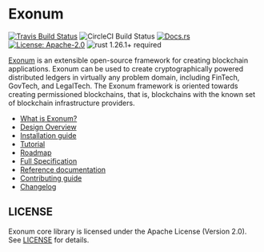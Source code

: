 # Exonum

[![Travis Build Status](https://img.shields.io/travis/exonum/exonum/master.svg?label=Linux%20Build)](https://travis-ci.org/exonum/exonum)
![CircleCI Build Status](https://img.shields.io/circleci/project/github/exonum/exonum.svg?label=MacOS%20Build)
[![Docs.rs](https://docs.rs/exonum/badge.svg)](https://docs.rs/exonum)
[![License: Apache-2.0](https://img.shields.io/github/license/exonum/exonum.svg)](https://github.com/exonum/exonum/blob/master/LICENSE)
![rust 1.26.1+ required](https://img.shields.io/badge/rust-1.26.1+-blue.svg?label=Required%20Rust)

[Exonum](https://exonum.com/) is an extensible open-source framework for
creating blockchain applications. Exonum can be used to create cryptographically
powered distributed ledgers in virtually any problem domain, including FinTech,
GovTech, and LegalTech. The Exonum framework is oriented towards creating
permissioned blockchains, that is, blockchains with the known set of blockchain
infrastructure providers.

* [What is Exonum?](https://exonum.com/doc/get-started/what-is-exonum/)
* [Design Overview](https://exonum.com/doc/get-started/design-overview/)
* [Installation guide](https://exonum.com/doc/get-started/install/)
* [Tutorial](https://exonum.com/doc/get-started/create-service/)
* [Roadmap](https://exonum.com/doc/roadmap/)
* [Full Specification](https://exonum.com/doc/)
* [Reference documentation](https://docs.rs/exonum)
* [Contributing guide](https://github.com/exonum/exonum/blob/master/CONTRIBUTING.md)
* [Changelog](https://github.com/exonum/exonum/blob/master/CHANGELOG.md)

## LICENSE

Exonum core library is licensed under the Apache License (Version 2.0).
See [LICENSE] for details.

[LICENSE]: https://github.com/exonum/exonum/blob/master/LICENSE

